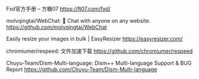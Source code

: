 Fxd官方手册 – 方糖07
https://ft07.com/fxd/

molvqingtai/WebChat: 💬 Chat with anyone on any website.
https://github.com/molvqingtai/WebChat

Easily resize your images in bulk | EasyResizer
https://easyresizer.com/

chromiumer/respeed: 文件加速下载
https://github.com/chromiumer/respeed

Chuyu-Team/Dism-Multi-language: Dism++ Multi-language Support & BUG Report
https://github.com/Chuyu-Team/Dism-Multi-language

